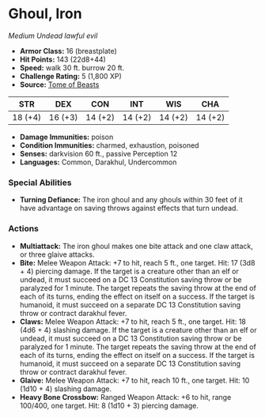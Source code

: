 # Ghoul, Iron

*Medium* *Undead* *lawful evil*

- **Armor Class:** 16 (breastplate)
- **Hit Points:** 143 (22d8+44)
- **Speed:** walk 30 ft. burrow 20 ft.
- **Challenge Rating:** 5 (1,800 XP)
- **Source:** [Tome of Beasts](https://koboldpress.com/kpstore/product/tome-of-beasts-for-5th-edition-print/)

| STR | DEX | CON | INT | WIS | CHA |
| --- | --- | --- | --- | --- | --- |
| 18 (+4) | 16 (+3) | 14 (+2) | 14 (+2) | 14 (+2) | 14 (+2) |

- **Damage Immunities:** poison
- **Condition Immunities:** charmed, exhaustion, poisoned
- **Senses:** darkvision 60 ft., passive Perception 12
- **Languages:** Common, Darakhul, Undercommon
### Special Abilities
- **Turning Defiance:** The iron ghoul and any ghouls within 30 feet of it have advantage on saving throws against effects that turn undead.
### Actions
- **Multiattack:** The iron ghoul makes one bite attack and one claw attack, or three glaive attacks.
- **Bite:** Melee Weapon Attack: +7 to hit, reach 5 ft., one target. Hit: 17 (3d8 + 4) piercing damage. If the target is a creature other than an elf or undead, it must succeed on a DC 13 Constitution saving throw or be paralyzed for 1 minute. The target repeats the saving throw at the end of each of its turns, ending the effect on itself on a success. If the target is humanoid, it must succeed on a separate DC 13 Constitution saving throw or contract darakhul fever.
- **Claws:** Melee Weapon Attack: +7 to hit, reach 5 ft., one target. Hit: 18 (4d6 + 4) slashing damage. If the target is a creature other than an elf or undead, it must succeed on a DC 13 Constitution saving throw or be paralyzed for 1 minute. The target repeats the saving throw at the end of each of its turns, ending the effect on itself on a success. If the target is humanoid, it must succeed on a separate DC 13 Constitution saving throw or contract darakhul fever.
- **Glaive:** Melee Weapon Attack: +7 to hit, reach 10 ft., one target. Hit: 10 (1d10 + 4) slashing damage.
- **Heavy Bone Crossbow:** Ranged Weapon Attack: +6 to hit, range 100/400, one target. Hit: 8 (1d10 + 3) piercing damage.

